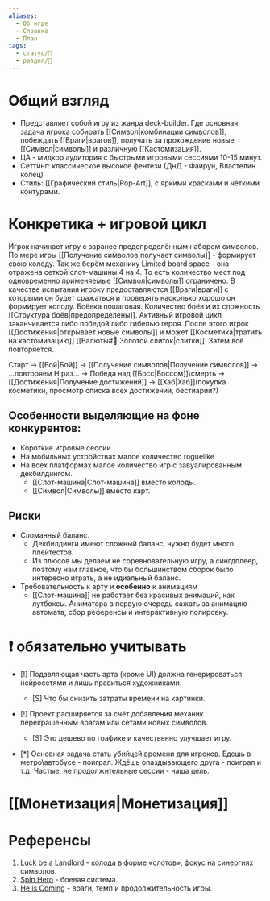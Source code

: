 ```yaml
---
aliases:
  - Об игре
  - Справка
  - План
tags:
  - статус/🌱
  - раздел/📃
---
```

# Общий взгляд
- Представляет собой игру из жанра deck-builder. Где основная задача игрока собирать [[Символ|комбинации символов]], побеждать [[Враги|врагов]], получать за прохождение новые [[Символ|символы]] и различную [[Кастомизация]].
- ЦА - мидкор аудитория с быстрыми игровыми сессиями 10-15 минут.
- Сеттинг: классическое высокое фентези (ДнД - Фаирун, Властелин колец)
- Стиль: [[Графический стиль|Pop-Art]], с яркими красками и чёткими контурами.

# Конкретика + игровой цикл
Игрок начинает игру с заранее предопределённым набором символов. По мере игры [[Получение символов|получает символы]] - формирует свою колоду.
Так же берём механику Limited board space - она отражена сеткой слот-машины 4 на 4. То есть количество мест под одновременно применяемые [[Символ|символы]] ограничено.
В качестве испытания игроку предоставляются [[Враги|враги]] с которыми он будет сражаться и проверять насколько хорошо он формирует колоду. Боёвка пошаговая.
Количество боёв и их сложность [[Структура боёв|предопределены]].
Активный игровой цикл заканчивается либо победой либо гибелью героя. После этого игрок [[Достижения|открывает новые символы]] и может [[Косметика|тратить на кастомизацию]] [[Валюты#🧈 Золотой слиток|слитки]]. Затем всё повторяется.

Старт -> [[Бой|Бой]] -> [[Получение символов|Получение символов]] -> ...повторяем Н раз... -> Победа над [[Босс|Боссом]]\смерть -> [[Достижения|Получение достижений]] -> [[Хаб|Хаб]](покупка косметики, просмотр списка всех достижений, бестиарий?)


## Особенности выделяющие на фоне конкурентов:
- Короткие игровые сессии
- На мобильных устройствах малое количество roguelike 
- На всех платформах малое количество игр с завуалированным декбилдингом.
	- [[Слот-машина|Слот-машина]] вместо колоды.
	- [[Символ|Символы]] вместо карт.

## Риски
- Сломанный баланс.
	- Декбилдинги имеют сложный баланс, нужно будет много плейтестов.
	- Из плюсов мы делаем не соревновательную игру, а сингдплеер, поэтому нам главное, что бы большинством сборок было интересно играть, а не идиальный баланс.
- Требовательность к арту и **особенно** к анимациям
	- [[Слот-машина]] не работает без красивых анимаций, как лутбоксы. Аниматора в первую очередь сажать за анимацию автомата, сбор референсы и интерактивную полировку.

# ❗ обязательно учитывать
- [!] Подавляющая часть арта (кроме UI) должна генерироваться нейросетями и лишь правиться художниками.
	- [S] Что бы снизить затраты времени на картинки.

- [!] Проект расширяется за счёт добавления механик перекрашенным врагам или сетами новых символов.
	- [S] Это дешево по гоафике и качественно улучшает игру.
- [*] Основная задача стать убийцей времени для игроков. Едешь в метро\автобусе - поиграл. Ждёшь опаздывающего друга - поиграл и т.д. Частые, не продолжительные сессии - наша цель.

# [[Монетизация|Монетизация]]

# Референсы
1. [Luck be a Landlord](https://store.steampowered.com/app/1404850/Udachi_arendodatel/) - колода в форме «слотов», фокус на синергиях символов.
2. [Spin Hero](https://store.steampowered.com/app/2917350/Spin_Hero/) - боевая система.
3. [He is Coming](https://store.steampowered.com/app/2824490/He_is_Coming/) - враги, темп и продолжительность игры.


